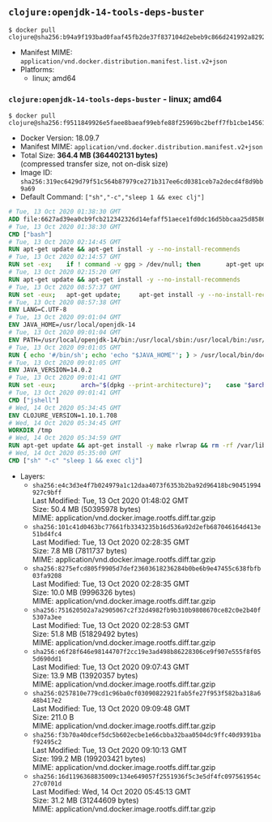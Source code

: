 ## `clojure:openjdk-14-tools-deps-buster`

```console
$ docker pull clojure@sha256:b94a9f193bad0faaf45fb2de37f837104d2ebeb9c866d241992a829236266fb6
```

-	Manifest MIME: `application/vnd.docker.distribution.manifest.list.v2+json`
-	Platforms:
	-	linux; amd64

### `clojure:openjdk-14-tools-deps-buster` - linux; amd64

```console
$ docker pull clojure@sha256:f9511849926e5faee8baeaf99ebfe88f25969bc2beff7fb1cbe145612acb263d
```

-	Docker Version: 18.09.7
-	Manifest MIME: `application/vnd.docker.distribution.manifest.v2+json`
-	Total Size: **364.4 MB (364402131 bytes)**  
	(compressed transfer size, not on-disk size)
-	Image ID: `sha256:319ec6429d79f51c564b87979ce271b317ee6cd0381ceb7a2decd4f8d9bb9a69`
-	Default Command: `["sh","-c","sleep 1 && exec clj"]`

```dockerfile
# Tue, 13 Oct 2020 01:38:30 GMT
ADD file:6627ad39ea0cb9fcb212342326d14efaff51aece1fd0dc16d5bbcaa25d858622 in / 
# Tue, 13 Oct 2020 01:38:30 GMT
CMD ["bash"]
# Tue, 13 Oct 2020 02:14:45 GMT
RUN apt-get update && apt-get install -y --no-install-recommends 		ca-certificates 		curl 		netbase 		wget 	&& rm -rf /var/lib/apt/lists/*
# Tue, 13 Oct 2020 02:14:57 GMT
RUN set -ex; 	if ! command -v gpg > /dev/null; then 		apt-get update; 		apt-get install -y --no-install-recommends 			gnupg 			dirmngr 		; 		rm -rf /var/lib/apt/lists/*; 	fi
# Tue, 13 Oct 2020 02:15:20 GMT
RUN apt-get update && apt-get install -y --no-install-recommends 		git 		mercurial 		openssh-client 		subversion 				procps 	&& rm -rf /var/lib/apt/lists/*
# Tue, 13 Oct 2020 08:57:37 GMT
RUN set -eux; 	apt-get update; 	apt-get install -y --no-install-recommends 		bzip2 		unzip 		xz-utils 				ca-certificates p11-kit 				binutils 		fontconfig libfreetype6 	; 	rm -rf /var/lib/apt/lists/*
# Tue, 13 Oct 2020 08:57:38 GMT
ENV LANG=C.UTF-8
# Tue, 13 Oct 2020 09:01:04 GMT
ENV JAVA_HOME=/usr/local/openjdk-14
# Tue, 13 Oct 2020 09:01:04 GMT
ENV PATH=/usr/local/openjdk-14/bin:/usr/local/sbin:/usr/local/bin:/usr/sbin:/usr/bin:/sbin:/bin
# Tue, 13 Oct 2020 09:01:05 GMT
RUN { echo '#/bin/sh'; echo 'echo "$JAVA_HOME"'; } > /usr/local/bin/docker-java-home && chmod +x /usr/local/bin/docker-java-home && [ "$JAVA_HOME" = "$(docker-java-home)" ]
# Tue, 13 Oct 2020 09:01:05 GMT
ENV JAVA_VERSION=14.0.2
# Tue, 13 Oct 2020 09:01:41 GMT
RUN set -eux; 		arch="$(dpkg --print-architecture)"; 	case "$arch" in 		amd64 | i386:x86-64) 			downloadUrl=https://download.java.net/java/GA/jdk14.0.2/205943a0976c4ed48cb16f1043c5c647/12/GPL/openjdk-14.0.2_linux-x64_bin.tar.gz; 			downloadSha256=91310200f072045dc6cef2c8c23e7e6387b37c46e9de49623ce0fa461a24623d; 			;; 		*) echo >&2 "error: unsupported architecture: '$arch'"; exit 1 ;; 	esac; 		wget -O openjdk.tgz "$downloadUrl" --progress=dot:giga; 	echo "$downloadSha256 *openjdk.tgz" | sha256sum --strict --check -; 		mkdir -p "$JAVA_HOME"; 	tar --extract 		--file openjdk.tgz 		--directory "$JAVA_HOME" 		--strip-components 1 		--no-same-owner 	; 	rm openjdk.tgz; 		{ 		echo '#!/usr/bin/env bash'; 		echo 'set -Eeuo pipefail'; 		echo 'if ! [ -d "$JAVA_HOME" ]; then echo >&2 "error: missing JAVA_HOME environment variable"; exit 1; fi'; 		echo 'cacertsFile=; for f in "$JAVA_HOME/lib/security/cacerts" "$JAVA_HOME/jre/lib/security/cacerts"; do if [ -e "$f" ]; then cacertsFile="$f"; break; fi; done'; 		echo 'if [ -z "$cacertsFile" ] || ! [ -f "$cacertsFile" ]; then echo >&2 "error: failed to find cacerts file in $JAVA_HOME"; exit 1; fi'; 		echo 'trust extract --overwrite --format=java-cacerts --filter=ca-anchors --purpose=server-auth "$cacertsFile"'; 	} > /etc/ca-certificates/update.d/docker-openjdk; 	chmod +x /etc/ca-certificates/update.d/docker-openjdk; 	/etc/ca-certificates/update.d/docker-openjdk; 		find "$JAVA_HOME/lib" -name '*.so' -exec dirname '{}' ';' | sort -u > /etc/ld.so.conf.d/docker-openjdk.conf; 	ldconfig; 		java -Xshare:dump; 		fileEncoding="$(echo 'System.out.println(System.getProperty("file.encoding"))' | jshell -s -)"; [ "$fileEncoding" = 'UTF-8' ]; rm -rf ~/.java; 	javac --version; 	java --version
# Tue, 13 Oct 2020 09:01:41 GMT
CMD ["jshell"]
# Wed, 14 Oct 2020 05:34:45 GMT
ENV CLOJURE_VERSION=1.10.1.708
# Wed, 14 Oct 2020 05:34:45 GMT
WORKDIR /tmp
# Wed, 14 Oct 2020 05:34:59 GMT
RUN apt-get update && apt-get install -y make rlwrap && rm -rf /var/lib/apt/lists/* && wget https://download.clojure.org/install/linux-install-$CLOJURE_VERSION.sh && sha256sum linux-install-$CLOJURE_VERSION.sh && echo "85fad516929439f07905504dbd8fdf7d0064e9dd9ed5b4869db65d591cd02e2c *linux-install-$CLOJURE_VERSION.sh" | sha256sum -c - && chmod +x linux-install-$CLOJURE_VERSION.sh && ./linux-install-$CLOJURE_VERSION.sh && clojure -e "(clojure-version)"
# Wed, 14 Oct 2020 05:35:00 GMT
CMD ["sh" "-c" "sleep 1 && exec clj"]
```

-	Layers:
	-	`sha256:e4c3d3e4f7b024979a1c12daa4073f6353b2ba92d96418bc90451994927c9bff`  
		Last Modified: Tue, 13 Oct 2020 01:48:02 GMT  
		Size: 50.4 MB (50395978 bytes)  
		MIME: application/vnd.docker.image.rootfs.diff.tar.gzip
	-	`sha256:101c41d0463bc77661fb3343235b16d536a92d2efb687046164d413e51bd4fc4`  
		Last Modified: Tue, 13 Oct 2020 02:28:35 GMT  
		Size: 7.8 MB (7811737 bytes)  
		MIME: application/vnd.docker.image.rootfs.diff.tar.gzip
	-	`sha256:8275efcd805f9905d7def23603618236284b0be6b9e47455c638fbfb03fa9208`  
		Last Modified: Tue, 13 Oct 2020 02:28:35 GMT  
		Size: 10.0 MB (9996326 bytes)  
		MIME: application/vnd.docker.image.rootfs.diff.tar.gzip
	-	`sha256:751620502a7a2905067c2f32d4982fb9b310b9808670ce82c0e2b40f5307a3ee`  
		Last Modified: Tue, 13 Oct 2020 02:28:53 GMT  
		Size: 51.8 MB (51829492 bytes)  
		MIME: application/vnd.docker.image.rootfs.diff.tar.gzip
	-	`sha256:e6f28f646e98144707f2cc19e3ad498b86228306ce9f907e555f8f055d690dd1`  
		Last Modified: Tue, 13 Oct 2020 09:07:43 GMT  
		Size: 13.9 MB (13920357 bytes)  
		MIME: application/vnd.docker.image.rootfs.diff.tar.gzip
	-	`sha256:0257810e779cd1c96ba0cf03090822921fab5fe27f953f582ba318a648b417e2`  
		Last Modified: Tue, 13 Oct 2020 09:09:48 GMT  
		Size: 211.0 B  
		MIME: application/vnd.docker.image.rootfs.diff.tar.gzip
	-	`sha256:f3b70a40dcef5dc5b602ecbe1e66cbba32baa0504dc9ffc40d9391baf92495c2`  
		Last Modified: Tue, 13 Oct 2020 09:10:13 GMT  
		Size: 199.2 MB (199203421 bytes)  
		MIME: application/vnd.docker.image.rootfs.diff.tar.gzip
	-	`sha256:16d1196368835009c134e649057f2551936f5c3e5df4fc097561954c27c0701d`  
		Last Modified: Wed, 14 Oct 2020 05:45:13 GMT  
		Size: 31.2 MB (31244609 bytes)  
		MIME: application/vnd.docker.image.rootfs.diff.tar.gzip
